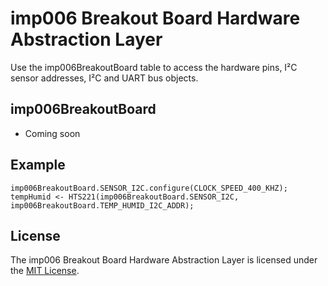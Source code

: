 # imp006 Breakout Board Hardware Abstraction Layer

Use the imp006BreakoutBoard table to access the hardware pins, I&sup2;C sensor addresses, I&sup2;C and UART bus objects.

## imp006BreakoutBoard

* Coming soon

## Example

```squirrel
imp006BreakoutBoard.SENSOR_I2C.configure(CLOCK_SPEED_400_KHZ);
tempHumid <- HTS221(imp006BreakoutBoard.SENSOR_I2C, imp006BreakoutBoard.TEMP_HUMID_I2C_ADDR);
```

## License

The imp006 Breakout Board Hardware Abstraction Layer is licensed under the [MIT License](/LICENSE).

